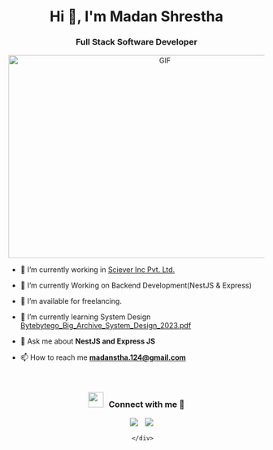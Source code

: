 <h1 align="center">Hi 👋, I'm Madan Shrestha</h1>
<h3 align="center">Full Stack Software Developer</h3>



<a target="_blank" align="center">
  <img top="500" height="400" width="600" alt="GIF" src="https://raw.githubusercontent.com/gist/vininjr/d29bb07bdadb41e4b0923bc8fa748b1a/raw/88f20c9d749d756be63f22b09f3c4ac570bc5101/programming.gif">
</a>

<br/>

- 🔭 I’m currently working in <a href="https://scieverinc.com/" target="blank">Sciever Inc Pvt. Ltd.</a>

- 🌱 I’m currently Working on Backend Development(NestJS & Express)

- 🤝 I’m available for freelancing.

- 🌱 I’m currently learning System Design <a href="https://blog.bytebytego.com/api/v1/file/f0c9d810-e9ce-441d-97e0-6722bd0df129.pdf" target="blank">Bytebytego_Big_Archive_System_Design_2023.pdf</a>

- 💬 Ask me about **NestJS and Express JS**

- 📫 How to reach me **madanstha.124@gmail.com**

<br/>
<h3 align="center" > <img src="https://media.giphy.com/media/iY8CRBdQXODJSCERIr/giphy.gif" width="30" height="30" style="margin-right: 10px;">Connect with me 🤝 </h3>

<p align="center">

 <div align="center"  class="icons-social" style="margin-left: 10px;">
        <a style="margin-left: 10px;"  target="_blank" href="https://www.linkedin.com/in/madan-shrestha-09514216b/">
			<img src="https://img.icons8.com/doodle/40/000000/linkedin--v2.png"></a>
        <a style="margin-left: 10px;" target="_blank" href="https://github.com/madan-stha">
		<img src="https://img.icons8.com/doodle/40/000000/github--v1.png"></a>
	
      </div>

</p>

